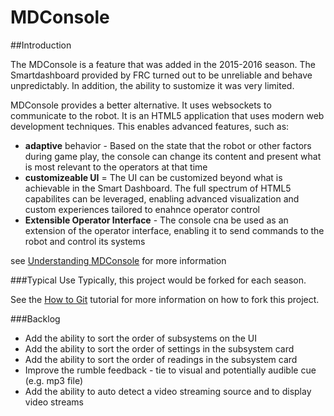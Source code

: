 # MDConsole

##Introduction

The MDConsole is a feature that was added in the 2015-2016 season.  The Smartdashboard provided by FRC turned out to be unreliable and behave unpredictably.  In addition, the ability to sustomize it was very limited.  

MDConsole provides a better alternative.  It uses websockets to communicate to the robot.  It is an HTML5 application that uses modern web development techniques.  This enables advanced features, such as:
* __adaptive__ behavior - Based on the state that the robot or other factors during game play, the console can change its content and present what is most relevant to the operators at that time
* __customizeable UI__ = The UI can be customized beyond what is achievable in the Smart Dashboard.  The full spectrum of HTML5 capabilites can be leveraged, enabling advanced visualization and custom experiences tailored to enahnce operator control
* __Extensible Operator Interface__ - The console cna be used as an extension of the operator interface, enabling it to send commands to the robot and control its systems

see [Understanding MDConsole](https://github.com/MDHSRobotics/TeamWiki/wiki/Understanding%20MDConsole) for more information

###Typical Use
Typically, this project would be forked for each season.

See the [How to Git](https://github.com/MDHSRobotics/TeamWiki/wiki/How%20to%20Git) tutorial for more information on how to fork this project.  

###Backlog
* Add the ability to sort the order of subsystems on the UI
* Add the ability to sort the order of settings in the subsystem card
* Add the ability to sort the order of readings in the subsystem card
* Improve the rumble feedback - tie to visual and potentially audible cue (e.g. mp3 file)
* Add the ability to auto detect a video streaming source and to display video streams
